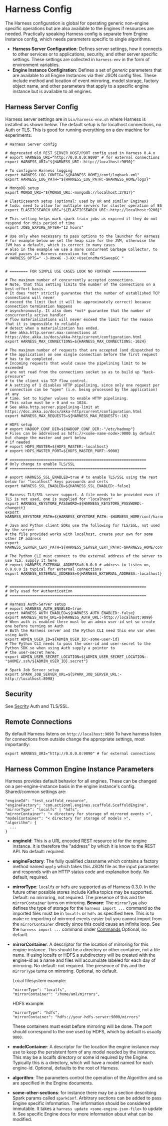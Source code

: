 # Harness Config

The Harness configuration is global for operating generic non-engine specific operations but are also available to the Engines if resources are needed. Practically speaking Harness config is separate from Engine Instance config, which needs parameters specific to single algorithms. 

 - **Harness Server Configuration**: Defines server settings, how it connects to other services or to applications, security, and other server specific settings. These settings are collected in `harness-env` in the form of environment variables.
 - **Engine Instance Configiration**: Defines a set of *generic* parameters that are available to all Engine Instances via their JSON config files. These include method and location of event mirroring, model storage, factory object name, and other parameters that apply to a specific engine instance but is available to all engines. 

## Harness Server Config

Harness server settings are in `bin/harness-env.sh` where Harness is installed as shown below. The default setup is for localhost connections, no Auth or TLS. This is good for running everything on a dev machine for experiments.

```
# Harness Server config

# deprecated old REST_SERVER_HOST/PORT config used in Harness 0.4.x
# export HARNESS_URI="http://0.0.0.0:9090" # for external connections
export HARNESS_URI="${HARNESS_URI:-http://localhost:9090}"

# To configure Harness logging
export HARNESS_LOG_CONFIG="${HARNESS_HOME}/conf/logback.xml"
export HARNESS_LOG_PATH="${HARNESS_LOG_PATH:-$HARNESS_HOME/logs}"

# MongoDB setup
export MONGO_URI="${MONGO_URI:-mongodb://localhost:27017}"

# Elasticsearch setup (optional: used by UR and similar Engines)
# todo: need to allow for multiple servers for cluster operation of ES
export ELASTICSEARCH_URI="${ELASTICSEARCH_URI:-http://localhost:9200}"

# This setting helps mark spark train jobs as expired if they do not respond for this period of time
export JOBS_EXPIRE_AFTER="12 hours"

# Use only when necessary to pass options to the launcher for Harness
# for example below we set the heap size for the JVM, otherwise the JVM has a default, which is correct in many cases
# also in the example we use a more concurrent Garbage Collector, to avoid pauses in Harness execution for GC
# HARNESS_OPTS=" -J-Xmx4G -J-XX:+UseConcMarkSweepGC "


# ======== FOR SIMPLE USE CASES LOOK NO FURTHER ===============

# The maximum number of concurrently accepted connections.
# Note, that this setting limits the number of the connections on a best-effort basis.
# It does *not* strictly guarantee that the number of established TCP connections will never
# exceed the limit (but it will be approximately correct) because connection termination happens
# asynchronously. It also does *not* guarantee that the number of concurrently active handler
# flow materializations will never exceed the limit for the reason that it is impossible to reliably
# detect when a materialization has ended.
# See akka.http.server.max-connections at https://doc.akka.io/docs/akka-http/current/configuration.html
export HARNESS_MAX_CONNECTIONS=${HARNESS_MAX_CONNECTIONS:-1024}

# The maximum number of requests that are accepted (and dispatched to
# the application) on one single connection before the first request
# has to be completed.
# Incoming requests that would cause the pipelining limit to be exceeded
# are not read from the connections socket so as to build up "back-pressure"
# to the client via TCP flow control.
# A setting of 1 disables HTTP pipelining, since only one request per
# connection can be "open" (i.e. being processed by the application) at any
# time. Set to higher values to enable HTTP pipelining.
# This value must be > 0 and <= 1024.
# See akka.http.server.pipelining-limit at https://doc.akka.io/docs/akka-http/current/configuration.html
export HARNESS_MAX_REQUESTS=${HARNESS_MAX_REQUESTS:-16}

# HDFS setup
# export HADOOP_CONF_DIR=${HADOOP_CONF_DIR:-"/etc/hadoop"}
# Files can be addressed as hdfs://<some-name-node>:9000 by default but change the master and port below
# if needed
# export HDFS_MASTER=${HDFS_MASTER:-localhost}
# export HDFS_MASTER_PORT=${HDFS_MASTER_PORT:-9000}

# =============================================================
# Only change to enable TLS/SSL
# =============================================================

# export HARNESS_SSL_ENABLED=true # to enable TLS/SSL using the rest below for "localhost" keys passwords and certs
export HARNESS_SSL_ENABLED=${HARNESS_SSL_ENABLED:-false}

# Harness TLS/SSL server support. A file needs to be provided even if TLS is not used, one is supplied for "localhost"
export HARNESS_KEYSTORE_PASSWORD=${HARNESS_KEYSTORE_PASSWORD:-changeit}
export HARNESS_KEYSTORE_PATH=${HARNESS_KEYSTORE_PATH:-$HARNESS_HOME/conf/harness.jks}

# Java and Python client SDKs use the following for TLS/SSL, not used by the server
# the file provided works with localhost, create your own for some other IP address
export HARNESS_SERVER_CERT_PATH=${HARNESS_SERVER_CERT_PATH:-$HARNESS_HOME/conf/harness.pem}

# The Python CLI must connect to the external address of the server to use TLS, supply it here
# export HARNESS_EXTERNAL_ADDRESS=0.0.0.0 # address to listen on, 0.0.0.0 is typical for external connections
export HARNESS_EXTERNAL_ADDRESS=${HARNESS_EXTERNAL_ADDRESS:-localhost}


# =============================================================
# Only used for Authentication
# =============================================================

# Harness Auth-Server setup
# export HARNESS_AUTH_ENABLED=true
export HARNESS_AUTH_ENABLED=${HARNESS_AUTH_ENABLED:-false}
export HARNESS_AUTH_URL=${HARNESS_AUTH_URL:-http://localhost:9099}
# When auth is enabled there must be an admin user-id set so create one before turning on Auth
# Both the Harness server and the Python CLI need this env var when using Auth
export ADMIN_USER_ID=${ADMIN_USER_ID:-some-user-id}
# The Python CLI needs to pass the user-id and user-secret to the Python SDK so when using Auth supply a pointer to
# the user-secret here.
export ADMIN_USER_SECRET_LOCATION=${ADMIN_USER_SECRET_LOCATION:-"$HOME/.ssh/${ADMIN_USER_ID}.secret"}

# Spark Job Server setup
export SPARK_JOB_SERVER_URL=${SPARK_JOB_SERVER_URL:-http://localhost:8998}
```

## Security

See [Secrity](security.md) Auth and TLS/SSL.

## Remote Connections

By default Harness listens on `http://localhost:9090` To have harness listen for connections from outside change the appropriate settings, most importantly:

```
export HARNESS_URI="http://0.0.0.0:9090" # for external connections
```

## Harness Common Engine Instance Parameters

Harness provides default behavior for all engines. These can be changed on a per-engine-instance basis in the engine instance's config. Shared/common settings are:

```
"engineId": "test_scaffold_resource",
"engineFactory": "com.actionml.engines.scaffold.ScaffoldEngine",
"mirrorType": "localfs" | "hdfs",
"mirrorContainer": "< directory for storage of mirrored events >",
"modelContainer": "< directory for storage of models >",
"algorithm": {
  ...
}
```

 - **engineId**: This is a URL encoded REST resource id for the engine instance. It is therefore the "address" by which it is know to the REST API. No default: required.

 - **engineFactory**: The fully qualified classname which contains a factory method named `apply` which takes this JSON file as the input parameter and responds with an HTTP status code and explanation body. No default, required.

 - **mirrorType**: `localfs` or `hdfs` are supported as of Harness 0.3.0. In the future other possible stores include Kafka topics may be supported. Default: no mirroring, not required. The presence of this and the `mirrorContainer` turns on mirroring. **Beware**: The `mirrorType` also defines the type of storage for the `harness import ...` command so the imported files must be in `localfs` or `hdfs` as specified here. This is to make re-importing of mirrored events easier but you cannot import from the `mirrorContainer` directly since this could cause an infinite loop. See the `harness import ...` command under [Commands](commands.md) Optional, no default.
 
 - **mirrorContainer**: A descriptor for the location of mirroring for this engine instance. This should be a directory or other container, not a file name. If using localfs or HDFS a subdirectory will be created with the engine-id as a name and files will accumulate labeled for each day of mirroring. No default: not required. The presence of this and the `mirrorType` turns on mirroring.  Optional, no default.

    Local filesystem example:
    
    ```
    "mirrorType": "localfs",
    "mirrorContainer": "/home/aml/mirrors",
    ```
    
    HDFS example:
    
    ```
    "mirrorType": "hdfs",
    "mirrorContainer": "hdfs://your-hdfs-server:9000/mirrors"
    ```
    
    These containers must exist before mirroring will be done. The port should correspond to the one used by HDFS, which by default is usually `9000`.
    
 - **modelContainer**: A descriptor for the location the engine instance may use to keep the persistent form of any model needed by the instance. This may be a localfs directory or some id required by the Engine. Typically this is a directory, which will have a model named for each engine-id. Optional, defaults to the root of Harness.

 - **algorithm**: The parameters control the operation of the Algorithm and so are specified in the Engine documents.

 - **some-other-sections**: for instance there may be a section describing Spark params called `sparkConf`. Arbitrary sections can be added to pass Engine specific information. The information should be considered immutable. It takes a `harness update <some-engine-json-file>` to update it. See specific Engine docs for more information about what can be modified.
